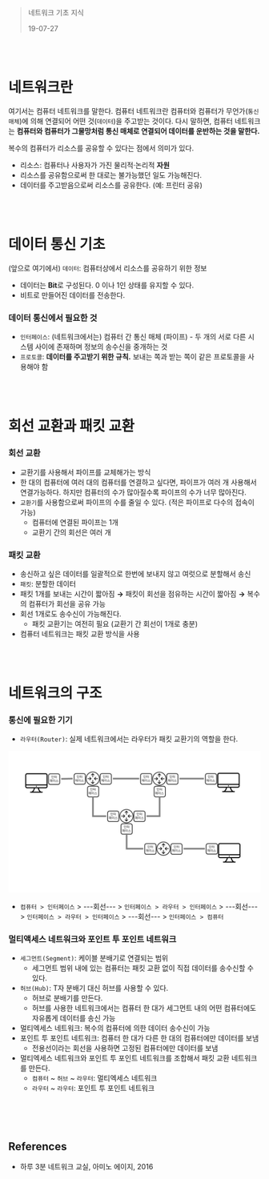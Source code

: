 > 네트워크 기초 지식
>
> 19-07-27

<br><br>


# 네트워크란

여기서는 컴퓨터 네트워크를 말한다.
컴퓨터 네트워크란 컴퓨터와 컴퓨터가 무언가(`통신 매체`)에 의해 연결되어 어떤 것(`데이터`)을 주고받는 것이다.
다시 말하면, 컴퓨터 네트워크는 **컴퓨터와 컴퓨터가 그물망처럼 통신 매체로 연결되어 데이터를 운반하는 것을 말한다.**

복수의 컴퓨터가 리소스를 공유할 수 있다는 점에서 의미가 있다.
* 리소스: 컴퓨터나 사용자가 가진 물리적·논리적 **자원**
* 리소스를 공유함으로써 한 대로는 불가능했던 일도 가능해진다.
* 데이터를 주고받음으로써 리소스를 공유한다. (예: 프린터 공유)

<br><br>



# 데이터 통신 기초

(앞으로 여기에서) `데이터`: 컴퓨터상에서 리소스를 공유하기 위한 정보
* 데이터는 **Bit**로 구성된다. 0 이나 1인 상태를 유지할 수 있다.
* 비트로 만들어진 데이터를 전송한다.


### 데이터 통신에서 필요한 것
* `인터페이스`: (네트워크에서는) 컴퓨터 간 통신 매체 (파이프) - 두 개의 서로 다른 시스템 사이에 존재하며 정보의 송수신을 중개하는 것
* `프로토콜`: **데이터를 주고받기 위한 규칙.** 보내는 쪽과 받는 쪽이 같은 프로토콜을 사용해야 함

<br><br>



# 회선 교환과 패킷 교환

### 회선 교환
* 교환기를 사용해서 파이프를 교체해가는 방식
* 한 대의 컴퓨터에 여러 대의 컴퓨터를 연결하고 싶다면, 파이프가 여러 개 사용해서 연결가능하다.
  하지만 컴퓨터의 수가 많아질수록 파이프의 수가 너무 많아진다.
* `교환기`를 사용함으로써 파이프의 수를 줄일 수 있다. (적은 파이프로 다수의 접속이 가능)
  - 컴퓨터에 연결된 파이프는 1개
  - 교환기 간의 회선은 여러 개

### 패킷 교환
* 송신하고 싶은 데이터를 일괄적으로 한번에 보내지 않고 여럿으로 분할해서 송신
* `패킷`: 분할한 데이터
* 패킷 1개를 보내는 시간이 짧아짐 **→** 패킷이 회선을 점유하는 시간이 짧아짐 **→** 복수의 컴퓨터가 회선을 공유 가능 
* 회선 1개로도 송수신이 가능해진다.
  - 패킷 교환기는 여전히 필요 (교환기 간 회선이 1개로 충분)
* 컴퓨터 네트워크는 패킷 교환 방식을 사용

<br><br>



# 네트워크의 구조

### 통신에 필요한 기기
* `라우터(Router)`: 실제 네트워크에서는 라우터가 패킷 교환기의 역할을 한다.

<img src="https://github.com/jinnyy/TIL/blob/master/ComputerScience/ComputerNetwork/img/network-01-05-network-structure-1.jpg?raw=true" />

* `컴퓨터 > 인터페이스` > ---회선--- > `인터페이스 > 라우터 > 인터페이스` > ---회선--- > `인터페이스 > 라우터 > 인터페이스` > ---회선--- > `인터페이스 > 컴퓨터`

### 멀티액세스 네트워크와 포인트 투 포인트 네트워크
* `세그먼트(Segment)`: 케이블 분배기로 연결되는 범위
  - 세그먼트 범위 내에 있는 컴퓨터는 패킷 교환 없이 직접 데이터를 송수신할 수 있다.
* `허브(Hub)`: T자 분배기 대신 허브를 사용할 수 있다.
  - 허브로 분배기를 만든다.
  - 허브를 사용한 네트워크에서는 컴퓨터 한 대가 세그먼트 내의 어떤 컴퓨터에도 자유롭게 데이터를 송신 가능
* 멀티엑세스 네트워크: 복수의 컴퓨터에 의한 데이터 송수신이 가능
* 포인트 투 포인트 네트워크: 컴퓨터 한 대가 다른 한 대의 컴퓨터에만 데이터를 보냄
  - 전용선이라는 회선을 사용하면 고정된 컴퓨터에만 데이터를 보냄
* 멀티엑세스 네트워크와 포인트 투 포인트 네트워크를 조합해서 패킷 교환 네트워크를 만든다.
  - `컴퓨터` ~ `허브` ~ `라우터`: 멀티엑세스 네트워크
  - `라우터` ~ `라우터`: 포인트 투 포인트 네트워크


<br><br><br>

## References
* 하루 3분 네트워크 교실, 아미노 에이지, 2016

